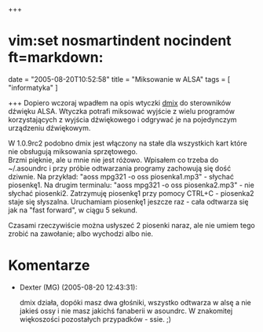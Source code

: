 +++
# vim:set nosmartindent nocindent ft=markdown:
date = "2005-08-20T10:52:58"
title = "Miksowanie w ALSA"
tags = [ "informatyka" ]

+++
Dopiero wczoraj wpadłem na opis wtyczki
[dmix](http://alsa.opensrc.org/index.php?page=DmixPlugin) do sterowników
dźwięku ALSA. Wtyczka potrafi miksować wyjście z wielu programów
korzystających z wyjścia dźwiękowego i odgrywać je na pojedynczym urządzeniu
dźwiękowym.

<!--more-->

W 1.0.9rc2 podobno dmix jest włączony na stałe dla wszystkich kart
które nie obsługują miksowania sprzętowego.  
Brzmi pięknie, ale u mnie nie jest różowo. Wpisałem co trzeba do ~/.asoundrc i
przy próbie odtwarzania programy zachowują się dość dziwnie. Na przykład:
"aoss mpg321 -o oss piosenka1.mp3" - słychać piosenkę1. Na drugim terminalu:
"aoss mpg321 -o oss piosenka2.mp3" \- nie słychać piosenki2. Zatrzymuję
piosenkę1 przy pomocy CTRL+C - piosenka2 staje się słyszalna. Uruchamiam
piosenkę1 jeszcze raz - cała odtwarza się jak na "fast forward", w ciągu 5
sekund.  

Czasami rzeczywiście można usłyszeć 2 piosenki naraz, ale nie umiem tego
zrobić na zawołanie; albo wychodzi albo nie.

# Komentarze

* Dexter (MG) (2005-08-20 12:43:31): <p>dmix działa, dopóki masz dwa głośniki,
  wszystko odtwarza w alsę a nie jakieś ossy i nie masz jakichś fanaberii w
  asoundrc. W znakomitej więkoszości pozostałych przypadków - ssie. ;)</p>
